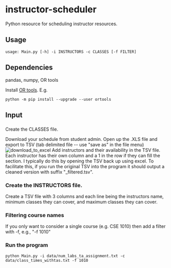 # instructor-scheduler
Python resource for scheduling instructor resources.

## Usage
```
usage: Main.py [-h] -i INSTRUCTORS -c CLASSES [-f FILTER]
```

## Dependencies

pandas, numpy, OR tools

Install [OR tools](https://developers.google.com/optimization/install).
E.g.  
```
python -m pip install --upgrade --user ortools
```

## Input

### 
Create the CLASSES file.

Download your schedule from student admin.
Open up the .XLS file and export to TSV (tab delimited file -- use "save as" in the file menu)
![download_to_excel](https://user-images.githubusercontent.com/8617007/133003252-964d5b29-c2cf-4185-bfa3-36da4263352b.png)
Add instructors and their availability in the TSV file. Each instructor has their own column and a 1 in the row if they can fill the section. I typically do this by opening the TSV back up using excel. To facilitate this, if you run the original TSV into the program it should output a cleaned version with suffix "_filtered.tsv".

### Create the INSTRUCTORS file.

Create a TSV file with 3 columns and each line being the instructors name, minimum classes they can cover, and maximum classes they can cover.

### Filtering course names
If you only want to consider a single course (e.g. CSE 1010) then add a filter with -f, e.g., "-f 1010"

### Run the program
```
python Main.py -i data/num_labs_ta_assignment.txt -c data/class_times_withtas.txt -f 1010
```
